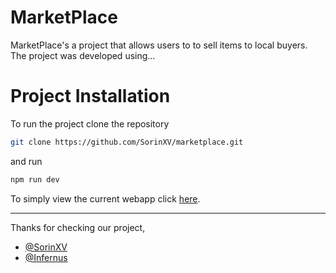 
# MarketPlace
MarketPlace's a project that allows users to to sell items to local buyers.
<br /> The project was developed using...

# Project Installation

To run the project clone the repository

```bash
git clone https://github.com/SorinXV/marketplace.git
```

and run 

```bash
npm run dev
```

To simply view the current webapp click [here](https://marketplace-7ck7wz691-sorinxv.vercel.app/).

-----

Thanks for checking our project,

- [@SorinXV](https://github.com/SorinXV)
- [@Infernus](https://github.com/Infernus007)
